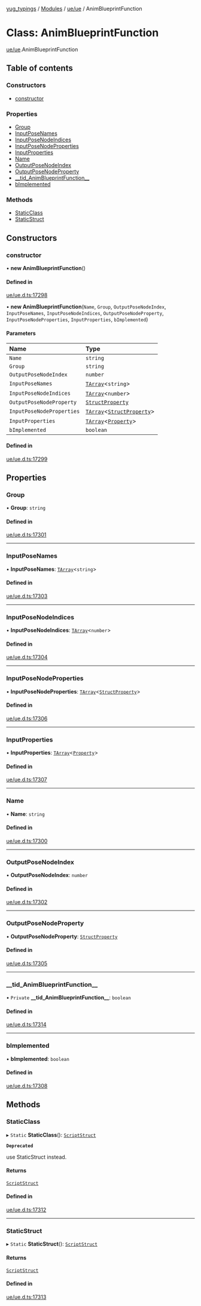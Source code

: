 [yug_typings](../README.md) / [Modules](../modules.md) / [ue/ue](../modules/ue_ue.md) / AnimBlueprintFunction

# Class: AnimBlueprintFunction

[ue/ue](../modules/ue_ue.md).AnimBlueprintFunction

## Table of contents

### Constructors

- [constructor](ue_ue.AnimBlueprintFunction.md#constructor)

### Properties

- [Group](ue_ue.AnimBlueprintFunction.md#group)
- [InputPoseNames](ue_ue.AnimBlueprintFunction.md#inputposenames)
- [InputPoseNodeIndices](ue_ue.AnimBlueprintFunction.md#inputposenodeindices)
- [InputPoseNodeProperties](ue_ue.AnimBlueprintFunction.md#inputposenodeproperties)
- [InputProperties](ue_ue.AnimBlueprintFunction.md#inputproperties)
- [Name](ue_ue.AnimBlueprintFunction.md#name)
- [OutputPoseNodeIndex](ue_ue.AnimBlueprintFunction.md#outputposenodeindex)
- [OutputPoseNodeProperty](ue_ue.AnimBlueprintFunction.md#outputposenodeproperty)
- [\_\_tid\_AnimBlueprintFunction\_\_](ue_ue.AnimBlueprintFunction.md#__tid_animblueprintfunction__)
- [bImplemented](ue_ue.AnimBlueprintFunction.md#bimplemented)

### Methods

- [StaticClass](ue_ue.AnimBlueprintFunction.md#staticclass)
- [StaticStruct](ue_ue.AnimBlueprintFunction.md#staticstruct)

## Constructors

### constructor

• **new AnimBlueprintFunction**()

#### Defined in

[ue/ue.d.ts:17298](https://github.com/YugMetaverse/yug_typings/blob/25cad34/ue/ue.d.ts#L17298)

• **new AnimBlueprintFunction**(`Name`, `Group`, `OutputPoseNodeIndex`, `InputPoseNames`, `InputPoseNodeIndices`, `OutputPoseNodeProperty`, `InputPoseNodeProperties`, `InputProperties`, `bImplemented`)

#### Parameters

| Name | Type |
| :------ | :------ |
| `Name` | `string` |
| `Group` | `string` |
| `OutputPoseNodeIndex` | `number` |
| `InputPoseNames` | [`TArray`](../interfaces/ue_puerts.TArray.md)<`string`\> |
| `InputPoseNodeIndices` | [`TArray`](../interfaces/ue_puerts.TArray.md)<`number`\> |
| `OutputPoseNodeProperty` | [`StructProperty`](ue_ue.StructProperty.md) |
| `InputPoseNodeProperties` | [`TArray`](../interfaces/ue_puerts.TArray.md)<[`StructProperty`](ue_ue.StructProperty.md)\> |
| `InputProperties` | [`TArray`](../interfaces/ue_puerts.TArray.md)<[`Property`](ue_ue.Property.md)\> |
| `bImplemented` | `boolean` |

#### Defined in

[ue/ue.d.ts:17299](https://github.com/YugMetaverse/yug_typings/blob/25cad34/ue/ue.d.ts#L17299)

## Properties

### Group

• **Group**: `string`

#### Defined in

[ue/ue.d.ts:17301](https://github.com/YugMetaverse/yug_typings/blob/25cad34/ue/ue.d.ts#L17301)

___

### InputPoseNames

• **InputPoseNames**: [`TArray`](../interfaces/ue_puerts.TArray.md)<`string`\>

#### Defined in

[ue/ue.d.ts:17303](https://github.com/YugMetaverse/yug_typings/blob/25cad34/ue/ue.d.ts#L17303)

___

### InputPoseNodeIndices

• **InputPoseNodeIndices**: [`TArray`](../interfaces/ue_puerts.TArray.md)<`number`\>

#### Defined in

[ue/ue.d.ts:17304](https://github.com/YugMetaverse/yug_typings/blob/25cad34/ue/ue.d.ts#L17304)

___

### InputPoseNodeProperties

• **InputPoseNodeProperties**: [`TArray`](../interfaces/ue_puerts.TArray.md)<[`StructProperty`](ue_ue.StructProperty.md)\>

#### Defined in

[ue/ue.d.ts:17306](https://github.com/YugMetaverse/yug_typings/blob/25cad34/ue/ue.d.ts#L17306)

___

### InputProperties

• **InputProperties**: [`TArray`](../interfaces/ue_puerts.TArray.md)<[`Property`](ue_ue.Property.md)\>

#### Defined in

[ue/ue.d.ts:17307](https://github.com/YugMetaverse/yug_typings/blob/25cad34/ue/ue.d.ts#L17307)

___

### Name

• **Name**: `string`

#### Defined in

[ue/ue.d.ts:17300](https://github.com/YugMetaverse/yug_typings/blob/25cad34/ue/ue.d.ts#L17300)

___

### OutputPoseNodeIndex

• **OutputPoseNodeIndex**: `number`

#### Defined in

[ue/ue.d.ts:17302](https://github.com/YugMetaverse/yug_typings/blob/25cad34/ue/ue.d.ts#L17302)

___

### OutputPoseNodeProperty

• **OutputPoseNodeProperty**: [`StructProperty`](ue_ue.StructProperty.md)

#### Defined in

[ue/ue.d.ts:17305](https://github.com/YugMetaverse/yug_typings/blob/25cad34/ue/ue.d.ts#L17305)

___

### \_\_tid\_AnimBlueprintFunction\_\_

• `Private` **\_\_tid\_AnimBlueprintFunction\_\_**: `boolean`

#### Defined in

[ue/ue.d.ts:17314](https://github.com/YugMetaverse/yug_typings/blob/25cad34/ue/ue.d.ts#L17314)

___

### bImplemented

• **bImplemented**: `boolean`

#### Defined in

[ue/ue.d.ts:17308](https://github.com/YugMetaverse/yug_typings/blob/25cad34/ue/ue.d.ts#L17308)

## Methods

### StaticClass

▸ `Static` **StaticClass**(): [`ScriptStruct`](ue_ue.ScriptStruct.md)

**`Deprecated`**

use StaticStruct instead.

#### Returns

[`ScriptStruct`](ue_ue.ScriptStruct.md)

#### Defined in

[ue/ue.d.ts:17312](https://github.com/YugMetaverse/yug_typings/blob/25cad34/ue/ue.d.ts#L17312)

___

### StaticStruct

▸ `Static` **StaticStruct**(): [`ScriptStruct`](ue_ue.ScriptStruct.md)

#### Returns

[`ScriptStruct`](ue_ue.ScriptStruct.md)

#### Defined in

[ue/ue.d.ts:17313](https://github.com/YugMetaverse/yug_typings/blob/25cad34/ue/ue.d.ts#L17313)
